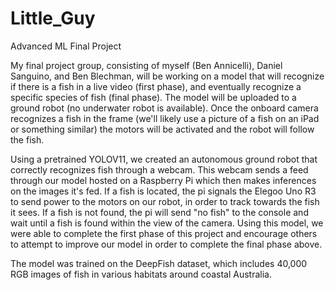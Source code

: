 # Little_Guy
Advanced ML Final Project

My final project group, consisting of myself (Ben Annicelli), Daniel Sanguino, and Ben Blechman, will be working on a model that will recognize if there is a fish in a live video (first phase), and eventually recognize a specific species of fish (final phase). The model will be uploaded to a ground robot (no underwater robot is available). Once the onboard camera recognizes a fish in the frame (we'll likely use a picture of a fish on an iPad or something similar) the motors will be activated and the robot will follow the fish.

Using a pretrained YOLOV11, we created an autonomous ground robot that correctly recognizes fish through a webcam. This webcam sends a feed through our model hosted on a Raspberry Pi which then makes inferences on the images it's fed. If a fish is located, the pi signals the Elegoo Uno R3 to send power to the motors on our robot, in order to track towards the fish it sees. If a fish is not found, the pi will send "no fish" to the console and wait until a fish is found within the view of the camera. Using this model, we were able to complete the first phase of this project and encourage others to attempt to improve our model in order to complete the final phase above.

The model was trained on the DeepFish dataset, which includes 40,000 RGB images of fish in various habitats around coastal Australia.
